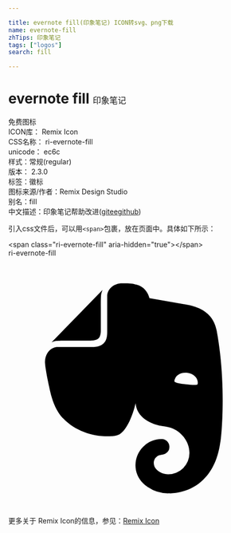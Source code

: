```yaml
---

title: evernote fill(印象笔记) ICON转svg、png下载
name: evernote-fill
zhTips: 印象笔记
tags: ["logos"]
search: fill

---
```


# evernote fill  <small style="font-size: 60%;font-weight: 100">印象笔记</small>


<div class="detail-page">
<p>
<span><span class="badge-success badge">免费图标</span> </span>
<br/>
<span>
ICON库：
<span class="badge-secondary badge">Remix Icon</span> 
</span>
<br/>
<span>
CSS名称：
<span class="badge-secondary badge">ri-evernote-fill</span> 
</span>
<br/>
<span>
unicode：
<span class="badge-secondary badge">ec6c</span> 
<copy-btn content='ec6c' btn-title=""></copy-btn>
<copy-btn :content='String.fromCodePoint(parseInt("ec6c", 16))' btn-title="复制U"></copy-btn>
</span><br/><span>样式：<span class="badge-light badge">常规(regular)</span></span>
<br/>
<span>
版本：
<span class="badge-secondary badge">2.3.0</span> 
</span><br/><span>标签：<span class="badge-light badge"><router-link to="/tags/logos.html">徽标</router-link></span></span>
<br/>
<span>图标来源/作者：<span class="badge-light badge">Remix Design Studio</span></span> 
<br/>
<span>别名：<span class="badge-light badge">fill</span></span><br/><span class="zh-detail">中文描述：<span class="badge-primary badge">印象笔记</span><span class="help-link"><span>帮助改进</span>(<a href="https://gitee.com/liuwave/icon-helper/edit/master/json/remix/logos/evernote-fill.json" target="_blank" rel="noopener noreferrer">gitee</a><a href="https://github.com/liuwave/icon-helper/edit/master/json/remix/logos/evernote-fill.json" target="_blank" rel="noopener noreferrer">github</a></span>)</span><br/>
</p>
</div>
<div class="alert alert-dark">
  <i class="ri-evernote-fill ri-xs"></i>
  <i class="ri-evernote-fill ri-sm"></i>
  <i class="ri-evernote-fill ri-lg"></i>
  <i class="ri-evernote-fill ri-2x"></i>
  <i class="ri-evernote-fill ri-3x"></i>
  <i class="ri-evernote-fill ri-5x"></i>
  <i class="ri-evernote-fill ri-7x"></i>
</div>
<div>
  <p>引入css文件后，可以用<code>&lt;span&gt;</code>包裹，放在页面中。具体如下所示：    
  </p>
  <div class="alert alert-primary" style="font-size: 14px">
    &lt;span class="ri-evernote-fill" aria-hidden="true"&gt;&lt;/span&gt;
    <copy-btn content='<span class="ri-evernote-fill" aria-hidden="true"></span>'></copy-btn>
  </div>
  <div class="alert alert-secondary">
    <i class="ri-evernote-fill"
    style="font-size: 24px"
    aria-hidden="true"></i> ri-evernote-fill
    <copy-btn content="ri-evernote-fill" btn-title="复制图标名称"></copy-btn>
  </div>
</div>
<div id="svg" class="svg-wrap">
<svg xmlns="http://www.w3.org/2000/svg" viewBox="0 0 24 24">
    <g>
        <path fill="none" d="M0 0h24v24H0z"/>
        <path fill-rule="nonzero" d="M8.63 7.754c-.216.201-.546.217-.743.217h-2.11c-.61 0-.974 0-1.22.033-.134.017-.298.084-.381.117-.033.016-.033 0-.017-.016l4.816-4.94c.017-.017.033-.017.017.017a1.734 1.734 0 0 0-.116.382c-.033.249-.033.615-.033 1.23v2.212c0 .2-.017.533-.214.748zm4.682 14.184c-.56-.366-.857-.848-.973-1.147a2.443 2.443 0 0 1-.181-.915 2.513 2.513 0 0 1 2.507-2.51c.412 0 .742.332.742.748a.735.735 0 0 1-.38.648.946.946 0 0 1-.28.1c-.082.017-.396.05-.543.183a.776.776 0 0 0-.298.582.92.92 0 0 0 .264.649c.297.299.693.465 1.122.465a2.036 2.036 0 0 0 2.028-2.045c0-1.014-.676-1.913-1.567-2.311-.132-.067-.346-.117-.544-.167a6.719 6.719 0 0 0-.495-.083c-.693-.084-2.424-.632-2.54-2.178 0 0-.51 2.328-1.534 2.96-.098.05-.23.1-.379.133-.148.033-.312.05-.363.05-1.665.1-3.43-.433-4.65-1.696 0 0-.825-.682-1.253-2.594-.099-.466-.297-1.298-.412-2.08-.05-.281-.067-.498-.083-.698 0-.814.495-1.363 1.121-1.445h3.365c.576 0 .907-.15 1.121-.35.28-.266.347-.649.347-1.098V3.631c.08-.615.627-1.131 1.434-1.131h.396c.165 0 .363.017.544.033.132.017.247.05.445.1 1.006.25 1.22 1.28 1.22 1.28l2.854.5c.907.166 3.15.316 3.578 2.594 1.006 5.42.396 10.675.347 10.675-.71 5.121-4.931 4.871-4.931 4.871a3.426 3.426 0 0 1-2.029-.615zm2.622-10.309c-.033.084-.066.183-.05.233.018.05.051.066.084.083.198.1.527.15 1.006.2.478.05.808.083 1.022.05.033 0 .067-.017.1-.067s.016-.15.016-.233c-.05-.449-.462-.781-1.006-.848-.545-.05-1.006.167-1.172.582z"/>
    </g>
</svg>

</div>
<detail full-name='ri-evernote-fill'></detail>
    
<div><p>更多关于  Remix Icon的信息，参见：<a target="_blank" href="https://iconhelper.cn/remix.html">Remix Icon</a>
</p></div>
